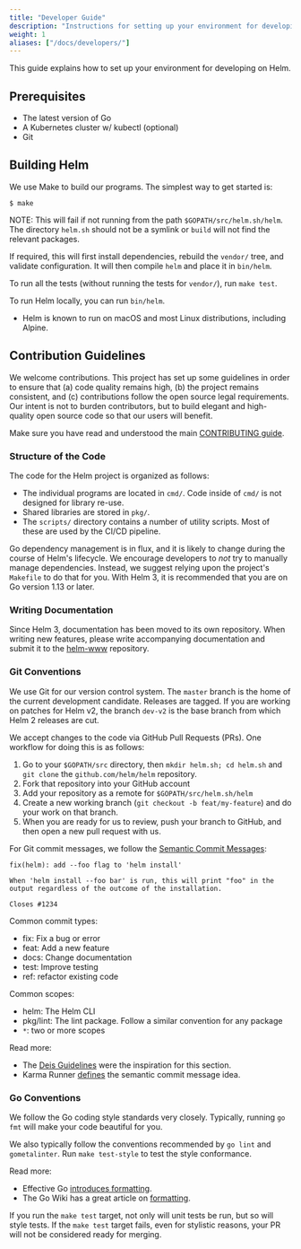 ```yaml
---
title: "Developer Guide"
description: "Instructions for setting up your environment for developing Helm."
weight: 1
aliases: ["/docs/developers/"]
---
```


This guide explains how to set up your environment for developing on Helm.

## Prerequisites

- The latest version of Go
- A Kubernetes cluster w/ kubectl (optional)
- Git

## Building Helm

We use Make to build our programs. The simplest way to get started is:

```console
$ make
```

NOTE: This will fail if not running from the path `$GOPATH/src/helm.sh/helm`. The directory
`helm.sh` should not be a symlink or `build` will not find the relevant packages.

If required, this will first install dependencies, rebuild the `vendor/` tree, and validate
configuration. It will then compile `helm` and place it in `bin/helm`.

To run all the tests (without running the tests for `vendor/`), run `make test`.

To run Helm locally, you can run `bin/helm`.

- Helm is known to run on macOS and most Linux distributions, including Alpine.

## Contribution Guidelines

We welcome contributions. This project has set up some guidelines in order to ensure that (a) code
quality remains high, (b) the project remains consistent, and (c) contributions follow the open
source legal requirements. Our intent is not to burden contributors, but to build elegant and
high-quality open source code so that our users will benefit.

Make sure you have read and understood the main [CONTRIBUTING
guide](https://github.com/helm/helm/blob/master/CONTRIBUTING.md).

### Structure of the Code

The code for the Helm project is organized as follows:

- The individual programs are located in `cmd/`. Code inside of `cmd/` is not designed for library
  re-use.
- Shared libraries are stored in `pkg/`.
- The `scripts/` directory contains a number of utility scripts. Most of these are used by the CI/CD
  pipeline.

Go dependency management is in flux, and it is likely to change during the course of Helm's
lifecycle. We encourage developers to _not_ try to manually manage dependencies. Instead, we suggest
relying upon the project's `Makefile` to do that for you. With Helm 3, it is recommended that you
are on Go version 1.13 or later.

### Writing Documentation

Since Helm 3, documentation has been moved to its own repository. When writing new features, please
write accompanying documentation and submit it to the [helm-www](https://github.com/helm/helm-www)
repository.

### Git Conventions

We use Git for our version control system. The `master` branch is the home of the current
development candidate. Releases are tagged. If you are working on patches for Helm v2, the branch
`dev-v2` is the base branch from which Helm 2 releases are cut.

We accept changes to the code via GitHub Pull Requests (PRs). One workflow for doing this is as
follows:

1. Go to your `$GOPATH/src` directory, then `mkdir helm.sh; cd helm.sh` and `git clone` the
   `github.com/helm/helm` repository.
2. Fork that repository into your GitHub account
3. Add your repository as a remote for `$GOPATH/src/helm.sh/helm`
4. Create a new working branch (`git checkout -b feat/my-feature`) and do your work on that branch.
5. When you are ready for us to review, push your branch to GitHub, and then open a new pull request
   with us.

For Git commit messages, we follow the [Semantic Commit
Messages](https://karma-runner.github.io/0.13/dev/git-commit-msg.html):

```text
fix(helm): add --foo flag to 'helm install'

When 'helm install --foo bar' is run, this will print "foo" in the
output regardless of the outcome of the installation.

Closes #1234
```

Common commit types:

- fix: Fix a bug or error
- feat: Add a new feature
- docs: Change documentation
- test: Improve testing
- ref: refactor existing code

Common scopes:

- helm: The Helm CLI
- pkg/lint: The lint package. Follow a similar convention for any package
- `*`: two or more scopes

Read more:

- The [Deis
  Guidelines](https://github.com/deis/workflow/blob/master/src/contributing/submitting-a-pull-request.md)
  were the inspiration for this section.
- Karma Runner [defines](https://karma-runner.github.io/0.13/dev/git-commit-msg.html) the semantic
  commit message idea.

### Go Conventions

We follow the Go coding style standards very closely. Typically, running `go fmt` will make your
code beautiful for you.

We also typically follow the conventions recommended by `go lint` and `gometalinter`. Run `make
test-style` to test the style conformance.

Read more:

- Effective Go [introduces formatting](https://golang.org/doc/effective_go.html#formatting).
- The Go Wiki has a great article on
  [formatting](https://github.com/golang/go/wiki/CodeReviewComments).

If you run the `make test` target, not only will unit tests be run, but so will style tests. If the
`make test` target fails, even for stylistic reasons, your PR will not be considered ready for
merging.
